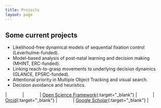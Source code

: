 ```yaml
---
title: Projects
layout: page
---
```


## Some current projects

- Likelihood-free dynamical models of sequential fixation control (Leverhulme-funded).
- Model-based analysis of post-natal learning and decision making (MHINT, ERC-funded).
- Linking reach-to-grasp movements to underlying decision dynamics (GLANCE, EPSRC-funded).
- Attentional priority in Multiple Object Tracking and visual search.
- Decision avoidance and heuristics.


| <span style="color:white"> &nbsp </span> | <span style="color:white"> &nbsp </span> | [Open Science Framework](https://osf.io/5awcm/){:target="_blank"} | <span style="color:white"> &nbsp </span> | [Orcid](https://orcid.org/0000-0003-4656-0751){:target="_blank"} | <span style="color:white"> &nbsp </span> | [Google Scholar](http://scholar.google.com/citations?user=https://scholar.google.co.uk/citations?user=kyGMxeQAAAAJ&hl=en){:target="_blank"} |
